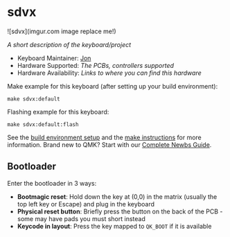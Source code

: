# sdvx

![sdvx](imgur.com image replace me!)

*A short description of the keyboard/project*

* Keyboard Maintainer: [Jon](https://github.com/jonathanblair)
* Hardware Supported: *The PCBs, controllers supported*
* Hardware Availability: *Links to where you can find this hardware*

Make example for this keyboard (after setting up your build environment):

    make sdvx:default

Flashing example for this keyboard:

    make sdvx:default:flash

See the [build environment setup](https://docs.qmk.fm/#/getting_started_build_tools) and the [make instructions](https://docs.qmk.fm/#/getting_started_make_guide) for more information. Brand new to QMK? Start with our [Complete Newbs Guide](https://docs.qmk.fm/#/newbs).

## Bootloader

Enter the bootloader in 3 ways:

* **Bootmagic reset**: Hold down the key at (0,0) in the matrix (usually the top left key or Escape) and plug in the keyboard
* **Physical reset button**: Briefly press the button on the back of the PCB - some may have pads you must short instead
* **Keycode in layout**: Press the key mapped to `QK_BOOT` if it is available
